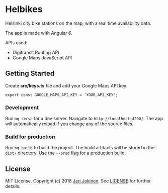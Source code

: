 # Helbikes

Helsinki city bike stations on the map, with a real time availability data.

The app is made with Angular 6.

APIs used:

* Digitransit Routing API
* Google Maps JavaScript API

## Getting Started

Create **src/keys.ts** file and add your Google Maps API key:

```
export const GOOGLE_MAPS_API_KEY = 'YOUR_API_KEY';
```

### Development

Run `ng serve` for a dev server. Navigate to `http://localhost:4200/`. The app
will automatically reload if you change any of the source files.

### Build for production

Run `ng build` to build the project. The build artifacts will be stored in the
`dist/` directory. Use the `--prod` flag for a production build.

## License

MIT License. Copyright (c) 2018 [Jari Jokinen](https://jarijokinen.com). See
[LICENSE](https://github.com/jarijokinen/helbikes/blob/master/LICENSE.txt) for
further details.
